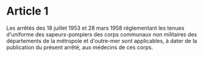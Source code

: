 # Article 1

Les arrêtés des 18 juillet 1953 et 28 mars 1958 réglementant les tenues d'uniforme des sapeurs-pompiers des corps communaux non militaires des départements de la métropole et d'outre-mer sont applicables, à dater de la publication du présent arrêté, aux médecins de ces corps.

